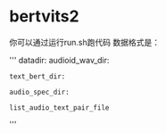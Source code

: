 # bertvits2
你可以通过运行run.sh跑代码
数据格式是：

'''
datadir:
    audioid_wav_dir:
    
    text_bert_dir:
    
    audio_spec_dir:
    
    list_audio_text_pair_file
'''
  
